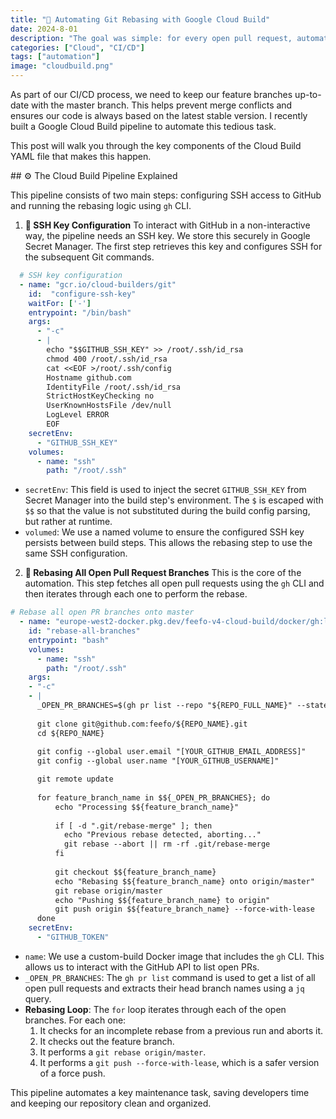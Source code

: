 ```yaml
---
title: "🚀 Automating Git Rebasing with Google Cloud Build"
date: 2024-8-01
description: "The goal was simple: for every open pull request, automatically rebase its feature branch onto `master` and force-push the result. "
categories: ["Cloud", "CI/CD"]
tags: ["automation"]
image: "cloudbuild.png"
---
```


As part of our CI/CD process, we need to keep our feature branches up-to-date with the master branch. This helps prevent merge conflicts and ensures our code is always based on the latest stable version. I recently built a Google Cloud Build pipeline to automate this tedious task.

This post will walk you through the key components of the Cloud Build YAML file that makes this happen.

## ⚙️ The Cloud Build Pipeline Explained

This pipeline consists of two main steps: configuring SSH access to GitHub and running the rebasing logic using `gh` CLI.

1. **🔐 SSH Key Configuration**
   To interact with GitHub in a non-interactive way, the pipeline needs an SSH key. We store this securely in Google Secret Manager. The first step retrieves this key and configures SSH for the subsequent Git commands.

```yaml
  # SSH key configuration
  - name: "gcr.io/cloud-builders/git"
    id:  "configure-ssh-key"
    waitFor: ['-']
    entrypoint: "/bin/bash"
    args:
      - "-c"
      - |
        echo "$$GITHUB_SSH_KEY" >> /root/.ssh/id_rsa
        chmod 400 /root/.ssh/id_rsa
        cat <<EOF >/root/.ssh/config
        Hostname github.com
        IdentityFile /root/.ssh/id_rsa
        StrictHostKeyChecking no
        UserKnownHostsFile /dev/null
        LogLevel ERROR
        EOF
    secretEnv:
      - "GITHUB_SSH_KEY"
    volumes:
      - name: "ssh"
        path: "/root/.ssh"
```

- `secretEnv`: This field is used to inject the secret `GITHUB_SSH_KEY` from Secret Manager into the build step's environment. The `$` is escaped with `$$` so that the value is not substituted during the build config parsing, but rather at runtime.
- `volumed`: We use a named volume to ensure the configured SSH key persists between build steps. This allows the rebasing step to use the same SSH configuration. 

2. **🔄 Rebasing All Open Pull Request Branches**
   This is the core of the automation. This step fetches all open pull requests using the `gh` CLI and then iterates through each one to perform the rebase.

```yaml
# Rebase all open PR branches onto master
  - name: "europe-west2-docker.pkg.dev/feefo-v4-cloud-build/docker/gh:latest"
    id: "rebase-all-branches"
    entrypoint: "bash"
    volumes:
      - name: "ssh"
        path: "/root/.ssh"
    args:
    - "-c"
    - |
      _OPEN_PR_BRANCHES=$(gh pr list --repo "${REPO_FULL_NAME}" --state open --json headRefName -q '.[].headRefName')
      
      git clone git@github.com:feefo/${REPO_NAME}.git
      cd ${REPO_NAME}
      
      git config --global user.email "[YOUR_GITHUB_EMAIL_ADDRESS]"
      git config --global user.name "[YOUR_GITHUB_USERNAME]"

      git remote update
      
      for feature_branch_name in $${_OPEN_PR_BRANCHES}; do
          echo "Processing $${feature_branch_name}"
          
          if [ -d ".git/rebase-merge" ]; then
            echo "Previous rebase detected, aborting..."
            git rebase --abort || rm -rf .git/rebase-merge
          fi
          
          git checkout $${feature_branch_name} 
          echo "Rebasing $${feature_branch_name} onto origin/master"
          git rebase origin/master
          echo "Pushing $${feature_branch_name} to origin"
          git push origin $${feature_branch_name} --force-with-lease
      done
    secretEnv:
      - "GITHUB_TOKEN"
```

- `name`: We use a custom-build Docker image that includes the `gh` CLI. This allows us to interact with the GitHub API to list open PRs.
- `_OPEN_PR_BRANCHES`: The `gh pr list` command is used to get a list of all open pull requests and extracts their head branch names using a `jq` query.
- **Rebasing Loop**: The `for` loop iterates through each of the open branches. For each one:
  1. It checks for an incomplete rebase from a previous run and aborts it.
  2. It checks out the feature branch.
  3. It performs a `git rebase origin/master`.
  4. It performs a `git push --force-with-lease`, which is a safer version of a force push.

This pipeline automates a key maintenance task, saving developers time and keeping our repository clean and organized.
